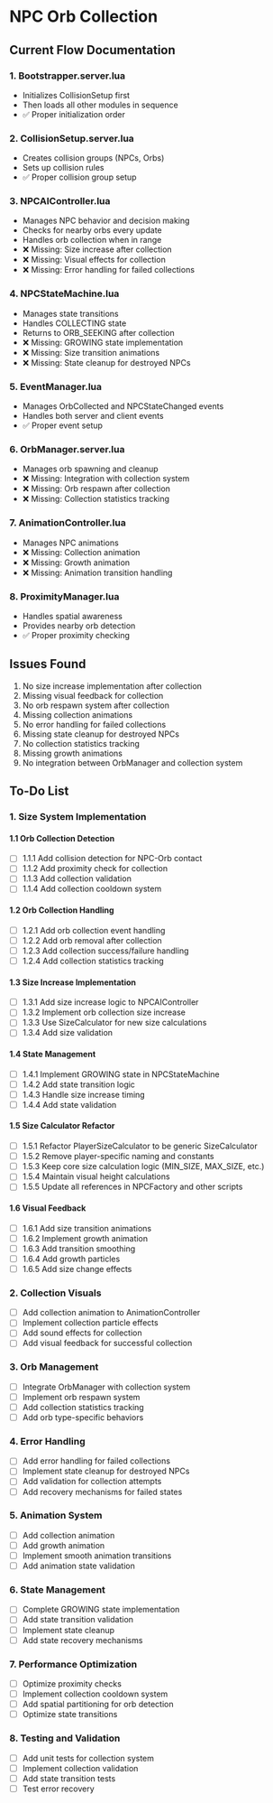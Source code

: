 # NPC Orb Collection

## Current Flow Documentation

### 1. Bootstrapper.server.lua
- Initializes CollisionSetup first
- Then loads all other modules in sequence
- ✅ Proper initialization order

### 2. CollisionSetup.server.lua
- Creates collision groups (NPCs, Orbs)
- Sets up collision rules
- ✅ Proper collision group setup

### 3. NPCAIController.lua
- Manages NPC behavior and decision making
- Checks for nearby orbs every update
- Handles orb collection when in range
- ❌ Missing: Size increase after collection
- ❌ Missing: Visual effects for collection
- ❌ Missing: Error handling for failed collections

### 4. NPCStateMachine.lua
- Manages state transitions
- Handles COLLECTING state
- Returns to ORB_SEEKING after collection
- ❌ Missing: GROWING state implementation
- ❌ Missing: Size transition animations
- ❌ Missing: State cleanup for destroyed NPCs

### 5. EventManager.lua
- Manages OrbCollected and NPCStateChanged events
- Handles both server and client events
- ✅ Proper event setup

### 6. OrbManager.server.lua
- Manages orb spawning and cleanup
- ❌ Missing: Integration with collection system
- ❌ Missing: Orb respawn after collection
- ❌ Missing: Collection statistics tracking

### 7. AnimationController.lua
- Manages NPC animations
- ❌ Missing: Collection animation
- ❌ Missing: Growth animation
- ❌ Missing: Animation transition handling

### 8. ProximityManager.lua
- Handles spatial awareness
- Provides nearby orb detection
- ✅ Proper proximity checking

## Issues Found
1. No size increase implementation after collection
2. Missing visual feedback for collection
3. No orb respawn system after collection
4. Missing collection animations
5. No error handling for failed collections
6. Missing state cleanup for destroyed NPCs
7. No collection statistics tracking
8. Missing growth animations
9. No integration between OrbManager and collection system

## To-Do List

### 1. Size System Implementation

#### 1.1 Orb Collection Detection
- [ ] 1.1.1 Add collision detection for NPC-Orb contact
- [ ] 1.1.2 Add proximity check for collection
- [ ] 1.1.3 Add collection validation
- [ ] 1.1.4 Add collection cooldown system

#### 1.2 Orb Collection Handling
- [ ] 1.2.1 Add orb collection event handling
- [ ] 1.2.2 Add orb removal after collection
- [ ] 1.2.3 Add collection success/failure handling
- [ ] 1.2.4 Add collection statistics tracking

#### 1.3 Size Increase Implementation
- [ ] 1.3.1 Add size increase logic to NPCAIController
- [ ] 1.3.2 Implement orb collection size increase
- [ ] 1.3.3 Use SizeCalculator for new size calculations
- [ ] 1.3.4 Add size validation

#### 1.4 State Management
- [ ] 1.4.1 Implement GROWING state in NPCStateMachine
- [ ] 1.4.2 Add state transition logic
- [ ] 1.4.3 Handle size increase timing
- [ ] 1.4.4 Add state validation

#### 1.5 Size Calculator Refactor
- [ ] 1.5.1 Refactor PlayerSizeCalculator to be generic SizeCalculator
- [ ] 1.5.2 Remove player-specific naming and constants
- [ ] 1.5.3 Keep core size calculation logic (MIN_SIZE, MAX_SIZE, etc.)
- [ ] 1.5.4 Maintain visual height calculations
- [ ] 1.5.5 Update all references in NPCFactory and other scripts

#### 1.6 Visual Feedback
- [ ] 1.6.1 Add size transition animations
- [ ] 1.6.2 Implement growth animation
- [ ] 1.6.3 Add transition smoothing
- [ ] 1.6.4 Add growth particles
- [ ] 1.6.5 Add size change effects

### 2. Collection Visuals
- [ ] Add collection animation to AnimationController
- [ ] Implement collection particle effects
- [ ] Add sound effects for collection
- [ ] Add visual feedback for successful collection

### 3. Orb Management
- [ ] Integrate OrbManager with collection system
- [ ] Implement orb respawn system
- [ ] Add collection statistics tracking
- [ ] Add orb type-specific behaviors

### 4. Error Handling
- [ ] Add error handling for failed collections
- [ ] Implement state cleanup for destroyed NPCs
- [ ] Add validation for collection attempts
- [ ] Add recovery mechanisms for failed states

### 5. Animation System
- [ ] Add collection animation
- [ ] Add growth animation
- [ ] Implement smooth animation transitions
- [ ] Add animation state validation

### 6. State Management
- [ ] Complete GROWING state implementation
- [ ] Add state transition validation
- [ ] Implement state cleanup
- [ ] Add state recovery mechanisms

### 7. Performance Optimization
- [ ] Optimize proximity checks
- [ ] Implement collection cooldown system
- [ ] Add spatial partitioning for orb detection
- [ ] Optimize state transitions

### 8. Testing and Validation
- [ ] Add unit tests for collection system
- [ ] Implement collection validation
- [ ] Add state transition tests
- [ ] Test error recovery
